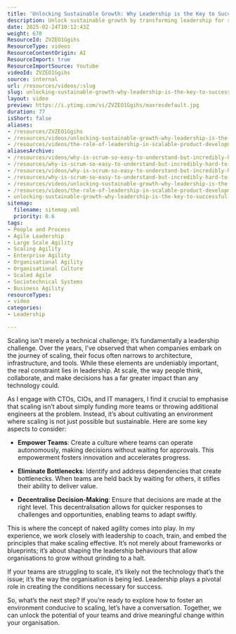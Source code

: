 ```yaml
---
title: 'Unlocking Sustainable Growth: Why Leadership is the Key to Successful Scaling'
description: Unlock sustainable growth by transforming leadership for scaling success. Discover how to empower teams, eliminate bottlenecks, and decentralise decision-making.
date: 2025-02-24T10:12:43Z
weight: 670
ResourceId: ZVZEO1Ggihs
ResourceType: videos
ResourceContentOrigin: AI
ResourceImport: true
ResourceImportSource: Youtube
videoId: ZVZEO1Ggihs
source: internal
url: /resources/videos/:slug
slug: unlocking-sustainable-growth-why-leadership-is-the-key-to-successful-scaling
layout: video
preview: https://i.ytimg.com/vi/ZVZEO1Ggihs/maxresdefault.jpg
duration: 77
isShort: false
aliases:
- /resources/ZVZEO1Ggihs
- /resources/videos/unlocking-sustainable-growth-why-leadership-is-the-key-to-successful-scaling
- /resources/videos/the-role-of-leadership-in-scalable-product-development
aliasesArchive:
- /resources/videos/why-is-scrum-so-easy-to-understand-but-incredibly-hard-to-master
- /resources/why-is-scrum-so-easy-to-understand-but-incredibly-hard-to-master
- /resources/videos/why-is-scrum-so-easy-to-understand-but-incredibly-hard-to-master-
- /resources/why-is-scrum-so-easy-to-understand-but-incredibly-hard-to-master-
- /resources/videos/unlocking-sustainable-growth-why-leadership-is-the-key-to-successful-scaling
- /resources/videos/the-role-of-leadership-in-scalable-product-development
- unlocking-sustainable-growth-why-leadership-is-the-key-to-successful-scaling
sitemap:
  filename: sitemap.xml
  priority: 0.6
tags:
- People and Process
- Agile Leadership
- Large Scale Agility
- Scaling Agility
- Enterprise Agility
- Organisational Agility
- Organisational Culture
- Scaled Agile
- Sociotechnical Systems
- Business Agility
resourceTypes:
- video
categories:
- Leadership

---
```

Scaling isn't merely a technical challenge; it’s fundamentally a leadership challenge. Over the years, I’ve observed that when companies embark on the journey of scaling, their focus often narrows to architecture, infrastructure, and tools. While these elements are undeniably important, the real constraint lies in leadership. At scale, the way people think, collaborate, and make decisions has a far greater impact than any technology could.

As I engage with CTOs, CIOs, and IT managers, I find it crucial to emphasise that scaling isn’t about simply funding more teams or throwing additional engineers at the problem. Instead, it’s about cultivating an environment where scaling is not just possible but sustainable. Here are some key aspects to consider:

- **Empower Teams**: Create a culture where teams can operate autonomously, making decisions without waiting for approvals. This empowerment fosters innovation and accelerates progress.

- **Eliminate Bottlenecks**: Identify and address dependencies that create bottlenecks. When teams are held back by waiting for others, it stifles their ability to deliver value.

- **Decentralise Decision-Making**: Ensure that decisions are made at the right level. This decentralisation allows for quicker responses to challenges and opportunities, enabling teams to adapt swiftly.

This is where the concept of naked agility comes into play. In my experience, we work closely with leadership to coach, train, and embed the principles that make scaling effective. It’s not merely about frameworks or blueprints; it’s about shaping the leadership behaviours that allow organisations to grow without grinding to a halt. 

If your teams are struggling to scale, it’s likely not the technology that’s the issue; it’s the way the organisation is being led. Leadership plays a pivotal role in creating the conditions necessary for success. 

So, what’s the next step? If you’re ready to explore how to foster an environment conducive to scaling, let’s have a conversation. Together, we can unlock the potential of your teams and drive meaningful change within your organisation.
